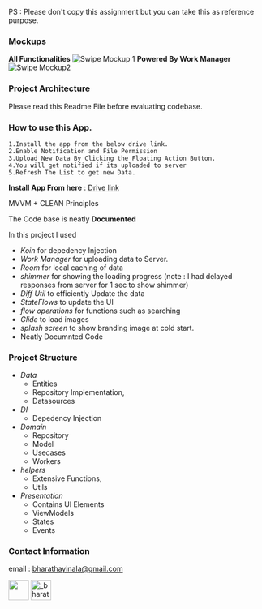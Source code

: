 
PS : Please don't copy this assignment but you can take this as reference purpose.

### Mockups
**All Functionalities**
![Swipe Mockup 1](https://github.com/bharath914/SwipeAndroidAssignment/assets/98139751/0280e768-cdb2-477d-8821-e958875137bf)
**Powered By Work Manager**
![Swipe Mockup2](https://github.com/bharath914/SwipeAndroidAssignment/assets/98139751/64264654-a1e6-4afc-b9da-883518bf297c)





### Project Architecture
Please read this Readme File before evaluating codebase.



### How to use this App.
    1.Install the app from the below drive link.
    2.Enable Notification and File Permission
    3.Upload New Data By Clicking the Floating Action Button.
    4.You will get notified if its uploaded to server
    5.Refresh The List to get new Data.

**Install App From here** : [Drive link](https://drive.google.com/file/d/1bqIlo-6621b7geW74WrydFFYX4I4Vt4y/view?usp=drive_link)

MVVM + CLEAN Principles

The Code base is neatly **Documented**

In this project I used
- *Koin* for depedency Injection
- *Work Manager* for uploading data to Server.
- *Room* for local caching of data
- *shimmer* for showing the loading progress (note : I had delayed responses from server for 1 sec to show shimmer)
- *Diff Util* to efficiently Update the data
- *StateFlows* to update the UI
- *flow operations* for functions such as searching
- *Glide* to load images
- *splash screen* to show branding image at cold start.
- Neatly Documnted Code


### Project Structure
- *Data* 
     - Entities
     - Repository Implementation,
     - Datasources
- *DI*  
    - Depedency Injection 
- *Domain* 
    - Repository
    - Model
    - Usecases
    - Workers
- *helpers*  
    - Extensive Functions,
    -  Utils
- *Presentation* 
    -  Contains UI Elements 
    -  ViewModels
    -  States
    -  Events





### Contact Information 
email : bharathayinala@gmail.com

<a href="https://linkedin.com/in/bharathayinala7" target="blank"><img align="center"
            src="https://logopng.com.br/logos/linkedin-83.png"
            width="40" /></a>
    <a href="https://instagram.com/_bharath914_" target="blank"><img align="center"
            src="https://img.icons8.com/?size=512&id=43625&format=png" alt="_bharath914_" height="40" width="40" /></a>
